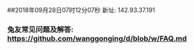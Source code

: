 ##2018年09月28日07时12分07秒 新址: 142.93.37.191
### 兔友常见问题及解答: https://github.com/wanggonging/d/blob/w/FAQ.md
